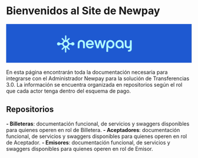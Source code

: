 # Bienvenidos al Site de Newpay

![Esta es una imagen](https://github.com/IPNEWPAY/IPNEWPAY/blob/main/banner%20logo%20newpay.PNG?raw=true)

En esta página encontrarán toda la documentación necesaria para integrarse con el Administrador Newpay para la solución de Transferencias 3.0. La información se encuentra organizada en repositorios según el rol que cada actor tenga dentro del esquema de pago.

## Repositorios
**- Billeteras**: documentación funcional, de servicios y swaggers disponibles para quienes operen en rol de Billetera.
**- Aceptadores**: documentación funcional, de servicios y swaggers disponibles para quienes operen en rol de Aceptador.
**- Emisores**: documentación funcional, de servicios y swaggers disponibles para quienes operen en rol de Emisor.
